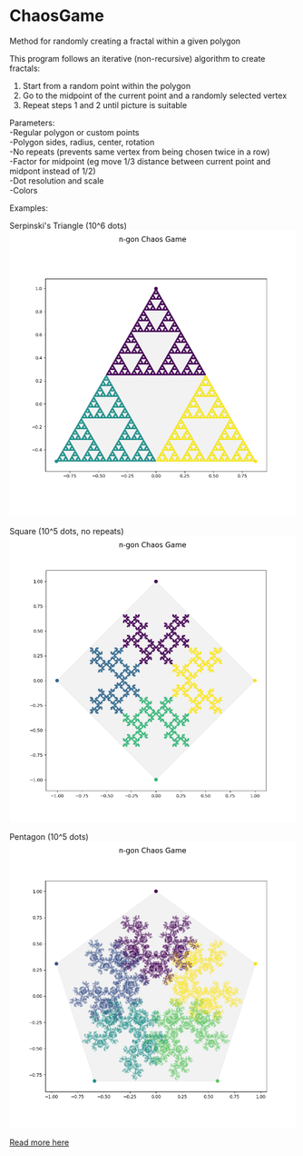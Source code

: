 # ChaosGame
Method for randomly creating a fractal within a given polygon

This program follows an iterative (non-recursive) algorithm to create fractals:
  1. Start from a random point within the polygon
  2. Go to the midpoint of the current point and a randomly selected vertex
  3. Repeat steps 1 and 2 until picture is suitable
  
Parameters:\
  -Regular polygon or custom points\
  -Polygon sides, radius, center, rotation\
  -No repeats (prevents same vertex from being chosen twice in a row)\
  -Factor for midpoint (eg move 1/3 distance between current point and midpont instead of 1/2)\
  -Dot resolution and scale\
  -Colors
  
Examples:

Serpinski's Triangle (10^6 dots)
![](https://github.com/SamuelHunter/ChaosGame/blob/master/Chaos_Game_3_10^6_color.png)

Square (10^5 dots, no repeats)
![](https://github.com/SamuelHunter/ChaosGame/blob/master/Chaos_Game_4_10^5_norepeat_color.png)

Pentagon (10^5 dots)
![](https://github.com/SamuelHunter/ChaosGame/blob/master/Chaos_Game_5_10^5_norepeat_color.png)

[Read more here](https://en.wikipedia.org/wiki/Chaos_game)
